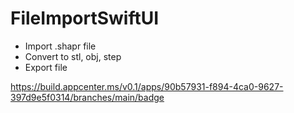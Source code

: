 # FileImportSwiftUI
 - Import .shapr file
 - Convert to stl, obj, step
 - Export file

https://build.appcenter.ms/v0.1/apps/90b57931-f894-4ca0-9627-397d9e5f0314/branches/main/badge
